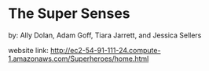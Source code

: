 # The Super Senses
by: Ally Dolan, Adam Goff, Tiara Jarrett, and Jessica Sellers

website link: http://ec2-54-91-111-24.compute-1.amazonaws.com/Superheroes/home.html
